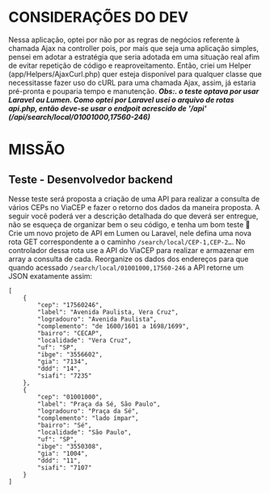 # CONSIDERAÇÕES DO DEV
Nessa aplicação, optei por não por as regras de negócios referente à chamada Ajax na controller pois, por mais que seja uma aplicação simples, pensei em adotar a estratégia que seria adotada em uma situação real afim de evitar repetição de código e reaproveitamento. Então, criei um Helper (app/Helpers/AjaxCurl.php) quer esteja disponível para  qualquer classe que necessitasse fazer uso do cURL para uma chamada Ajax, assim, já estaria pré-pronta e pouparia tempo e manutenção.
***Obs:. o teste optava por usar Laravel ou Lumen. Como optei por Laravel usei o arquivo de rotas api.php, então deve-se usar o endpoit acrescido de '/api' (/api/search/local/01001000,17560-246)***

# MISSÃO
## Teste - Desenvolvedor backend
Nesse teste será proposta a criação de uma API para realizar a consulta de vários CEPs no ViaCEP e fazer o retorno dos dados da maneira proposta. A seguir você poderá ver a descrição detalhada do que deverá ser entregue, não se esqueça de organizar bem o seu código, e tenha um bom teste 🙂​
Crie um novo projeto de API em Lumen ou Laravel, nele defina uma nova rota GET correspondente a o caminho `/search/local/CEP-1,CEP-2…`.
No controlador dessa rota use a API do ViaCEP para realizar e armazenar em array a consulta de cada.
Reorganize os dados dos endereços para que quando acessado `/search/local/01001000,17560-246` a API retorne um JSON exatamente assim:

    [
        {
            "cep": "17560246",
            "label": "Avenida Paulista, Vera Cruz",
            "logradouro": "Avenida Paulista",
            "complemento": "de 1600/1601 a 1698/1699",
            "bairro": "CECAP",
            "localidade": "Vera Cruz",
            "uf": "SP",
            "ibge": "3556602",
            "gia": "7134",
            "ddd": "14",
            "siafi": "7235"
        },
        {
            "cep": "01001000",
            "label": "Praça da Sé, São Paulo",
            "logradouro": "Praça da Sé",
            "complemento": "lado ímpar",
            "bairro": "Sé",
            "localidade": "São Paulo",
            "uf": "SP",
            "ibge": "3550308",
            "gia": "1004",
            "ddd": "11",
            "siafi": "7107"
        }
    ]
